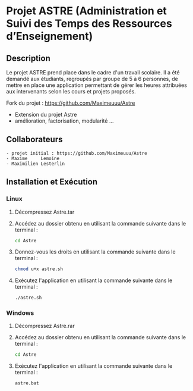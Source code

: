 # Projet ASTRE (Administration et Suivi des Temps des Ressources d’Enseignement)

## Description

Le projet ASTRE prend place dans le cadre d'un travail scolaire. 
Il a été demandé aux étudiants, regroupés par groupe de 5 à 6 personnes, de mettre en place une application permettant de gérer les heures attribuées aux intervenants selon les cours et projets proposés.

Fork du projet : https://github.com/Maximeuuu/Astre
- Extension du projet Astre
- amélioration, factorisation, modularité ...


## Collaborateurs

	- projet initial : https://github.com/Maximeuuu/Astre
	- Maxime     Lemoine
	- Maximilien Lesterlin


## Installation et Exécution

### Linux

1. Décompressez Astre.tar
2. Accédez au dossier obtenu en utilisant la commande suivante dans le terminal :

   ```bash
   cd Astre

3. Donnez-vous les droits en utilisant la commande suivante dans le terminal :

   ```bash
   chmod u+x astre.sh

4. Exécutez l'application en utilisant la commande suivante dans le terminal :

   ```bash
   ./astre.sh


### Windows

1. Décompressez Astre.rar
2. Accédez au dossier obtenu en utilisant la commande suivante dans le terminal :

   ```bash
   cd Astre

3. Exécutez l'application en utilisant la commande suivante dans le terminal :

   ```bash
   astre.bat